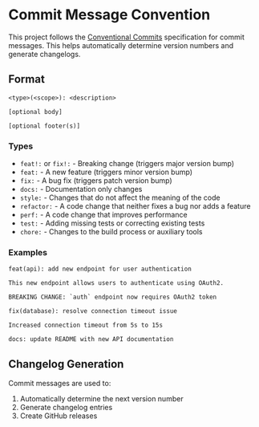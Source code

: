 # Commit Message Convention

This project follows the [Conventional Commits](https://www.conventionalcommits.org/) specification for commit messages. This helps automatically determine version numbers and generate changelogs.

## Format

```
<type>(<scope>): <description>

[optional body]

[optional footer(s)]
```

### Types

- `feat!:` or `fix!:` - Breaking change (triggers major version bump)
- `feat:` - A new feature (triggers minor version bump)
- `fix:` - A bug fix (triggers patch version bump)
- `docs:` - Documentation only changes
- `style:` - Changes that do not affect the meaning of the code
- `refactor:` - A code change that neither fixes a bug nor adds a feature
- `perf:` - A code change that improves performance
- `test:` - Adding missing tests or correcting existing tests
- `chore:` - Changes to the build process or auxiliary tools

### Examples

```
feat(api): add new endpoint for user authentication

This new endpoint allows users to authenticate using OAuth2.

BREAKING CHANGE: `auth` endpoint now requires OAuth2 token
```

```
fix(database): resolve connection timeout issue

Increased connection timeout from 5s to 15s
```

```
docs: update README with new API documentation
```

## Changelog Generation

Commit messages are used to:

1. Automatically determine the next version number
2. Generate changelog entries
3. Create GitHub releases

